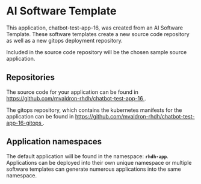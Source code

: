 # AI Software Template

This application, chatbot-test-app-16, was created from an AI Software Template. These software templates create a new source code repository as well as a new gitops deployment repository.

Included in the source code repository will be the chosen sample source application.

## Repositories

The source code for your application can be found in [https://github.com/mvaldron-rhdh/chatbot-test-app-16 ](https://github.com/mvaldron-rhdh/chatbot-test-app-16 ).
 
The gitops repository, which contains the kubernetes manifests for the application can be found in 
[https://github.com/mvaldron-rhdh/chatbot-test-app-16-gitops ](https://github.com/mvaldron-rhdh/chatbot-test-app-16-gitops ). 

## Application namespaces 

The default application will be found in the namespace: **`rhdh-app`**. Applications can be deployed into their own unique namespace or multiple software templates can generate numerous applications into the same namespace.